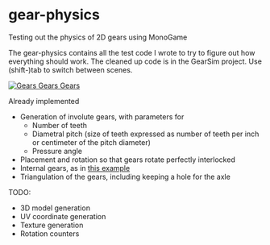 # gear-physics
Testing out the physics of 2D gears using MonoGame

The gear-physics contains all the test code I wrote to try to figure out how everything should work. The cleaned up code is in the GearSim project. Use (shift-)tab to switch between scenes.

[![Gears Gears Gears](http://img.youtube.com/vi/ocbXbJopxXM/0.jpg)](http://www.youtube.com/watch?v=ocbXbJopxXM "Video of the output")

Already implemented

- Generation of involute gears, with parameters for 
    - Number of teeth
    - Diametral pitch (size of teeth expressed as number of teeth per inch or centimeter of the pitch diameter)
    - Pressure angle
- Placement and rotation so that gears rotate perfectly interlocked
- Internal gears, as in [this example](https://geargenerator.com/)
- Triangulation of the gears, including keeping a hole for the axle

TODO:
- 3D model generation
- UV coordinate generation
- Texture generation
- Rotation counters